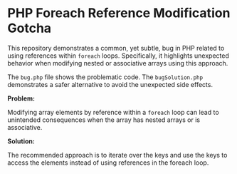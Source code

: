 # PHP Foreach Reference Modification Gotcha

This repository demonstrates a common, yet subtle, bug in PHP related to using references within `foreach` loops.  Specifically, it highlights unexpected behavior when modifying nested or associative arrays using this approach.

The `bug.php` file shows the problematic code.  The `bugSolution.php` demonstrates a safer alternative to avoid the unexpected side effects.

**Problem:**

Modifying array elements by reference within a `foreach` loop can lead to unintended consequences when the array has nested arrays or is associative.

**Solution:**

The recommended approach is to iterate over the keys and use the keys to access the elements instead of using references in the foreach loop.